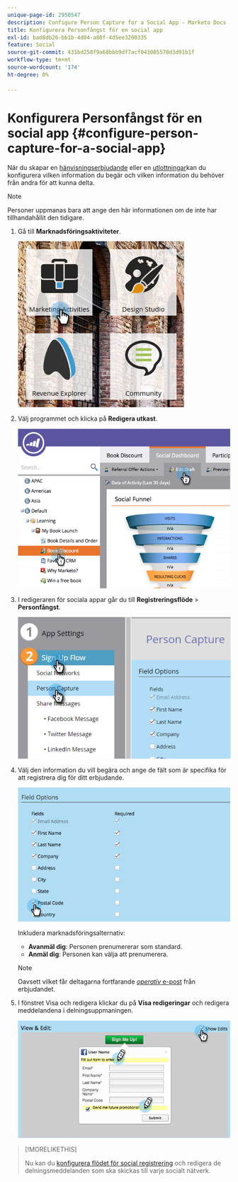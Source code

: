 ```yaml
---
unique-page-id: 2950547
description: Configure Person Capture for a Social App - Marketo Docs - produktdokumentation
title: Konfigurera Personfångst för en social app
exl-id: bad8db26-bb1b-4d04-a80f-4d5ee3200335
feature: Social
source-git-commit: 431bd258f9a68bbb9df7acf043085578d3d91b1f
workflow-type: tm+mt
source-wordcount: '174'
ht-degree: 0%

---
```


# Konfigurera Personfångst för en social app {#configure-person-capture-for-a-social-app}

När du skapar en [hänvisningserbjudande](/help/marketo/product-docs/demand-generation/social/referral-offers/create-a-referral-offer.md) eller en [utlottningar](/help/marketo/product-docs/demand-generation/social/sweepstakes/create-sweepstakes.md)kan du konfigurera vilken information du begär och vilken information du behöver från andra för att kunna delta.

>[!NOTE]
>
>Personer uppmanas bara att ange den här informationen om de inte har tillhandahållit den tidigare.

1. Gå till **Marknadsföringsaktiviteter**.

   ![](assets/ma-2.png)

1. Välj programmet och klicka på **Redigera utkast**.

   ![](assets/image2014-9-22-10-3a57-3a57.png)

1. I redigeraren för sociala appar går du till **Registreringsflöde** > **Personfångst**.

   ![](assets/three-1.png)

1. Välj den information du vill begära och ange de fält som är specifika för att registrera dig för ditt erbjudande.

   ![](assets/image2014-9-22-10-58-24.png)

   Inkludera marknadsföringsalternativ:

   * **Avanmäl dig**: Personen prenumererar som standard.
   * **Anmäl dig**: Personen kan välja att prenumerera.

   >[!NOTE]
   >
   >Oavsett vilket får deltagarna fortfarande [_operativ_ e-post](/help/marketo/product-docs/email-marketing/general/functions-in-the-editor/make-an-email-operational.md) från erbjudandet.

1. I fönstret Visa och redigera klickar du på **Visa redigeringar** och redigera meddelandena i delningsuppmaningen.

   ![](assets/image2014-9-22-11-3a2-3a56.png)

>[!MORELIKETHIS]
>
>Nu kan du [konfigurera flödet för social registrering](/help/marketo/product-docs/demand-generation/social/configuring-social-actions/configure-social-sign-up-share-flow.md) och redigera de delningsmeddelanden som ska skickas till varje socialt nätverk.
